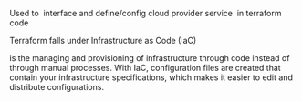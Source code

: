 Used to  interface and define/config cloud provider service  in terraform code 

Terraform falls under Infrastructure as Code (IaC) 

is the managing and provisioning of infrastructure through code instead of through manual processes. With IaC, configuration files are created that contain your infrastructure specifications, which makes it easier to edit and distribute configurations.